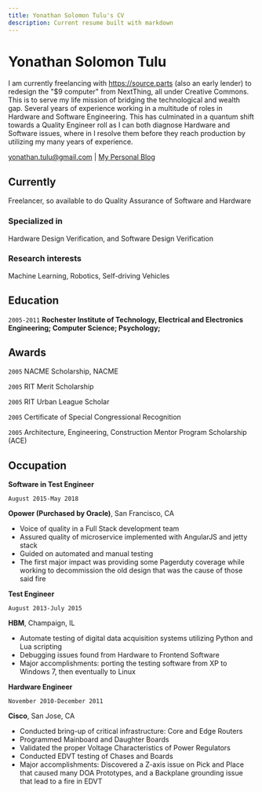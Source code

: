 ```yaml
---
title: Yonathan Solomon Tulu's CV
description: Current resume built with markdown
---
```

<!--more-->
# Yonathan Solomon Tulu
I am currently freelancing with https://source.parts (also an early lender) to redesign the "$9 computer" from NextThing, all under Creative Commons. This is to serve my life mission of bridging the technological and wealth gap. Several years of experience working in a multitude of roles in Hardware and Software Engineering. This has culminated in a quantum shift towards a Quality Engineer roll as I can both diagnose Hardware and Software issues, where in I resolve them before they reach production by utilizing my many years of experience.

<div id="webaddress">
<a href="yonathan.tulu@gmail.com">yonathan.tulu@gmail.com</a>
| <a href="https://tuluco.com">My Personal Blog</a>
</div>


## Currently
Freelancer, so available to do Quality Assurance of Software and Hardware

### Specialized in

Hardware Design Verification, and Software Design Verification


### Research interests

Machine Learning, Robotics, Self-driving Vehicles


## Education

`2005-2011`
__Rochester Institute of Technology, Electrical and Electronics Engineering; Computer Science; Psychology;__



## Awards

`2005`
NACME Scholarship, NACME

`2005` 
RIT Merit Scholarship

`2005`
RIT Urban League Scholar

`2005` 
Certificate of Special Congressional Recognition

`2005`
Architecture, Engineering, Construction Mentor Program Scholarship (ACE)

## Occupation

__Software in Test Engineer__

`August 2015-May 2018`

__Opower (Purchased by Oracle)__, San Francisco, CA

- Voice of quality in a Full Stack development team 
- Assured quality of microservice implemented with AngularJS and jetty stack
- Guided on automated and manual testing
- The first major impact was providing some Pagerduty coverage while working to decommission the old design that was the cause of those said fire

__Test Engineer__

`August 2013-July 2015`

__HBM__, Champaign, IL

- Automate testing of digital data acquisition systems utilizing Python and Lua scripting
- Debugging issues found from Hardware to Frontend Software
- Major accomplishments: porting the testing software from XP to Windows 7, then eventually to Linux

__Hardware Engineer__

`November 2010-December 2011`

__Cisco__, San Jose, CA

- Conducted bring-up of critical infrastructure: Core and Edge Routers
- Programmed Mainboard and Daughter Boards
- Validated the proper Voltage Characteristics of Power Regulators
- Conducted EDVT testing of Chases and Boards
- Major accomplishments: Discovered a Z-axis issue on Pick and Place that caused many DOA Prototypes, and a Backplane grounding issue that lead to a fire in EDVT



<!-- ### Footer

Last updated: November 2022 -->


